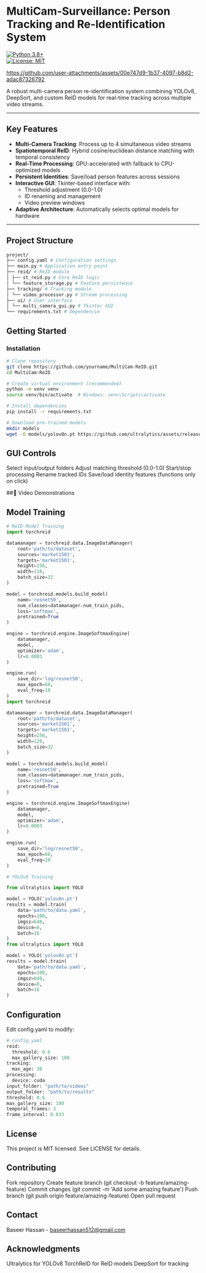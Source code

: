 # MultiCam-Surveillance: Person Tracking and Re-Identification System

[![Python 3.8+](https://img.shields.io/badge/Python-3.8+-blue.svg)](https://www.python.org/)  
[![License: MIT](https://img.shields.io/badge/License-MIT-yellow.svg)](https://opensource.org/licenses/MIT)

https://github.com/user-attachments/assets/00e747d9-1b37-4097-b8d2-adac87326792

A robust multi-camera person re-identification system combining YOLOv8, DeepSort, and custom ReID models for real-time tracking across multiple video streams.

---

## Key Features
- **Multi-Camera Tracking**: Process up to 4 simultaneous video streams
- **Spatiotemporal ReID**: Hybrid cosine/euclidean distance matching with temporal consistency
- **Real-Time Processing**: GPU-accelerated with fallback to CPU-optimized models
- **Persistent Identities**: Save/load person features across sessions
- **Interactive GUI**: Tkinter-based interface with:
  - Threshold adjustment (0.0-1.0)
  - ID renaming and management
  - Video preview windows
- **Adaptive Architecture**: Automatically selects optimal models for hardware

---

## Project Structure
```bash
project/
├── config.yaml # Configuration settings
├── main.py # Application entry point
├── reid/ # ReID module
│ ├── st_reid.py # Core ReID logic
│ └── feature_storage.py # Feature persistence
├── tracking/ # Tracking module
│ └── video_processor.py # Stream processing
├── ui/ # User interface
│ └── multi_camera_gui.py # Tkinter GUI
└── requirements.txt # Dependencie
```

## Getting Started

### Installation
```bash
# Clone repository
git clone https://github.com/yourname/MultiCam-ReID.git
cd MultiCam-ReID

# Create virtual environment (recommended)
python -m venv venv
source venv/bin/activate  # Windows: venv\Scripts\activate

# Install dependencies
pip install -r requirements.txt

# Download pre-trained models
mkdir models
wget -O models/yolov8n.pt https://github.com/ultralytics/assets/releases/download/v0.0.0/yolov8n.pt

```
## GUI Controls

Select input/output folders
Adjust matching threshold (0.0-1.0)
Start/stop processing
Rename tracked IDs
Save/load identity features (functions only on click)

##🎥 Video Demonstrations








## Model Training
```python
# ReID Model Training
import torchreid

datamanager = torchreid.data.ImageDataManager(
    root='path/to/dataset',
    sources='market1501',
    targets='market1501',
    height=256,
    width=128,
    batch_size=32
)

model = torchreid.models.build_model(
    name='resnet50',
    num_classes=datamanager.num_train_pids,
    loss='softmax',
    pretrained=True
)

engine = torchreid.engine.ImageSoftmaxEngine(
    datamanager,
    model,
    optimizer='adam',
    lr=0.0003
)

engine.run(
    save_dir='log/resnet50',
    max_epoch=60,
    eval_freq=10
)
import torchreid

datamanager = torchreid.data.ImageDataManager(
    root='path/to/dataset',
    sources='market1501',
    targets='market1501',
    height=256,
    width=128,
    batch_size=32
)

model = torchreid.models.build_model(
    name='resnet50',
    num_classes=datamanager.num_train_pids,
    loss='softmax',
    pretrained=True
)

engine = torchreid.engine.ImageSoftmaxEngine(
    datamanager,
    model,
    optimizer='adam',
    lr=0.0003
)

engine.run(
    save_dir='log/resnet50',
    max_epoch=60,
    eval_freq=10
)

# YOLOv8 Training

from ultralytics import YOLO

model = YOLO('yolov8n.pt')
results = model.train(
    data='path/to/data.yaml',
    epochs=100,
    imgsz=640,
    device=0,
    batch=16
)
from ultralytics import YOLO

model = YOLO('yolov8n.pt')
results = model.train(
    data='path/to/data.yaml',
    epochs=100,
    imgsz=640,
    device=0,
    batch=16
)
```
## Configuration
Edit config.yaml to modify:
```python
# config.yaml
reid:
  threshold: 0.6
  max_gallery_size: 100
tracking:
  max_age: 30
processing:
  device: cuda
input_folder: "path/to/videos"
output_folder: "path/to/results"
threshold: 0.6
max_gallery_size: 100
temporal_frames: 3
frame_interval: 0.033
```

## License
This project is MIT licensed. See LICENSE for details.

## Contributing
Fork repository
Create feature branch (git checkout -b feature/amazing-feature)
Commit changes (git commit -m 'Add some amazing feature')
Push branch (git push origin feature/amazing-feature)
Open pull request

## Contact
Baseer Hassan - baseerhassan512@gmail.com

## Acknowledgments
Ultralytics for YOLOv8
TorchReID for ReID models
DeepSort for tracking
